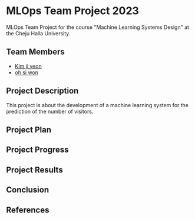 # MLOps Team Project 2023

MLOps Team Project for the course "Machine Learning Systems Design" at the Cheju Halla University.

## Team Members

- [Kim ji yeon](https://github.com/202021013)
- [oh si won](https://github.com/siwon12)

## Project Description

This project is about the development of a machine learning system for the prediction of the number of visitors.

## Project Plan

## Project Progress

## Project Results

## Conclusion

## References
